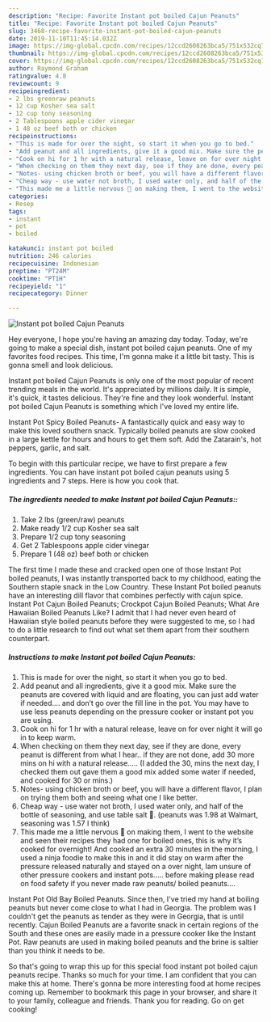 ```yaml
---
description: "Recipe: Favorite Instant pot boiled Cajun Peanuts"
title: "Recipe: Favorite Instant pot boiled Cajun Peanuts"
slug: 3468-recipe-favorite-instant-pot-boiled-cajun-peanuts
date: 2019-11-10T11:45:14.032Z
image: https://img-global.cpcdn.com/recipes/12ccd2608263bca5/751x532cq70/instant-pot-boiled-cajun-peanuts-recipe-main-photo.jpg
thumbnail: https://img-global.cpcdn.com/recipes/12ccd2608263bca5/751x532cq70/instant-pot-boiled-cajun-peanuts-recipe-main-photo.jpg
cover: https://img-global.cpcdn.com/recipes/12ccd2608263bca5/751x532cq70/instant-pot-boiled-cajun-peanuts-recipe-main-photo.jpg
author: Raymond Graham
ratingvalue: 4.8
reviewcount: 9
recipeingredient:
- 2 lbs greenraw peanuts
- 12 cup Kosher sea salt
- 12 cup tony seasoning
- 2 Tablespoons apple cider vinegar
- 1 48 oz beef both or chicken
recipeinstructions:
- "This is made for over the night, so start it when you go to bed."
- "Add peanut and all ingredients, give it a good mix. Make sure the peanuts are covered with liquid and are floating, you can just add water if needed.... and don’t go over the fill line in the pot. You may have to use less peanuts depending on the pressure cooker or instant pot you are using."
- "Cook on hi for 1 hr with a natural release, leave on for over night it will go in to keep warm."
- "When checking on them they next day, see if they are done, every peanut is different from what I hear.. if they are not done, add 30 more mins on hi with a natural release..... (I added the 30, mins the next day, I checked them out gave them a good mix added some water if needed, and cooked for 30 or mins.)"
- "Notes- using chicken broth or beef, you will have a different flavor, I plan on trying them both and seeing what one I like better."
- "Cheap way - use water not broth, I used water only, and half of the bottle of seasoning, and use table salt 🧂. (peanuts was 1.98 at Walmart, seasoning was 1.57 I think)"
- "This made me a little nervous 😬 on making them, I went to the website and seen their recipes they had one for boiled ones, this is why it’s cooked for overnight! And cooked an extra 30 minutes in the morning, I used a ninja foodie to make this in and it did stay on warm after the pressure released naturally and stayed on a over night, Iam unsure of other pressure cookers and instant pots..... before making please read on food safety if you never made raw peanuts/ boiled peanuts...."
categories:
- Resep
tags:
- instant
- pot
- boiled

katakunci: instant pot boiled
nutrition: 246 calories
recipecuisine: Indonesian
preptime: "PT24M"
cooktime: "PT1H"
recipeyield: "1"
recipecategory: Dinner

---
```



![Instant pot boiled Cajun Peanuts](https://img-global.cpcdn.com/recipes/12ccd2608263bca5/751x532cq70/instant-pot-boiled-cajun-peanuts-recipe-main-photo.jpg)

Hey everyone, I hope you're having an amazing day today. Today, we're going to make a special dish, instant pot boiled cajun peanuts. One of my favorites food recipes. This time, I'm gonna make it a little bit tasty. This is gonna smell and look delicious.

Instant pot boiled Cajun Peanuts is only one of the most popular of recent trending meals in the world. It's appreciated by millions daily. It is simple, it's quick, it tastes delicious. They're fine and they look wonderful. Instant pot boiled Cajun Peanuts is something which I've loved my entire life.

Instant Pot Spicy Boiled Peanuts- A fantastically quick and easy way to make this loved southern snack. Typically boiled peanuts are slow cooked in a large kettle for hours and hours to get them soft. Add the Zatarain&#39;s, hot peppers, garlic, and salt.


To begin with this particular recipe, we have to first prepare a few ingredients. You can have instant pot boiled cajun peanuts using 5 ingredients and 7 steps. Here is how you cook that.

##### The ingredients needed to make Instant pot boiled Cajun Peanuts::

1. Take 2 lbs (green/raw) peanuts
1. Make ready 1/2 cup Kosher sea salt
1. Prepare 1/2 cup tony seasoning
1. Get 2 Tablespoons apple cider vinegar
1. Prepare 1 (48 oz) beef both or chicken


The first time I made these and cracked open one of those Instant Pot boiled peanuts, I was instantly transported back to my childhood, eating the Southern staple snack in the Low Country. These Instant Pot boiled peanuts have an interesting dill flavor that combines perfectly with cajun spice. Instant Pot Cajun Boiled Peanuts; Crockpot Cajun Boiled Peanuts; What Are Hawaiian Boiled Peanuts Like? I admit that I had never even heard of Hawaiian style boiled peanuts before they were suggested to me, so I had to do a little research to find out what set them apart from their southern counterpart. 

##### Instructions to make Instant pot boiled Cajun Peanuts:

1. This is made for over the night, so start it when you go to bed.
1. Add peanut and all ingredients, give it a good mix. Make sure the peanuts are covered with liquid and are floating, you can just add water if needed.... and don’t go over the fill line in the pot. You may have to use less peanuts depending on the pressure cooker or instant pot you are using.
1. Cook on hi for 1 hr with a natural release, leave on for over night it will go in to keep warm.
1. When checking on them they next day, see if they are done, every peanut is different from what I hear.. if they are not done, add 30 more mins on hi with a natural release..... (I added the 30, mins the next day, I checked them out gave them a good mix added some water if needed, and cooked for 30 or mins.)
1. Notes- using chicken broth or beef, you will have a different flavor, I plan on trying them both and seeing what one I like better.
1. Cheap way - use water not broth, I used water only, and half of the bottle of seasoning, and use table salt 🧂. (peanuts was 1.98 at Walmart, seasoning was 1.57 I think)
1. This made me a little nervous 😬 on making them, I went to the website and seen their recipes they had one for boiled ones, this is why it’s cooked for overnight! And cooked an extra 30 minutes in the morning, I used a ninja foodie to make this in and it did stay on warm after the pressure released naturally and stayed on a over night, Iam unsure of other pressure cookers and instant pots..... before making please read on food safety if you never made raw peanuts/ boiled peanuts....


Instant Pot Old Bay Boiled Peanuts. Since then, I&#39;ve tried my hand at boiling peanuts but never come close to what I had in Georgia. The problem was I couldn&#39;t get the peanuts as tender as they were in Georgia, that is until recently. Cajun Boiled Peanuts are a favorite snack in certain regions of the South and these ones are easily made in a pressure cooker like the Instant Pot. Raw peanuts are used in making boiled peanuts and the brine is saltier than you think it needs to be. 

So that's going to wrap this up for this special food instant pot boiled cajun peanuts recipe. Thanks so much for your time. I am confident that you can make this at home. There's gonna be more interesting food at home recipes coming up. Remember to bookmark this page in your browser, and share it to your family, colleague and friends. Thank you for reading. Go on get cooking!
